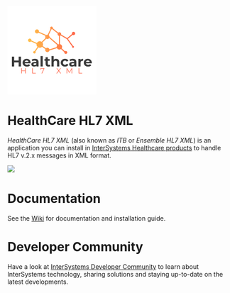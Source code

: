 ![](./img/healthcare-hl7-xml-logo.png)

# HealthCare HL7 XML
*HealthCare HL7 XML* (also known as *ITB* or *Ensemble HL7 XML*) is an application you can install in [InterSystems Healthcare products](https://www.intersystems.com) to handle HL7 v.2.x messages in XML format.

![](https://github.com/intersystems-ib/ITB/blob/master/cache/backup/images/itb_hl7xml.jpg)

# Documentation
See the [Wiki](https://github.com/intersystems-ib/ITB/wiki) for documentation and installation guide.

# Developer Community
Have a look at [InterSystems Developer Community](https://community.intersystems.com/) to learn about InterSystems technology, sharing solutions and staying up-to-date on the latest developments.

  

  

